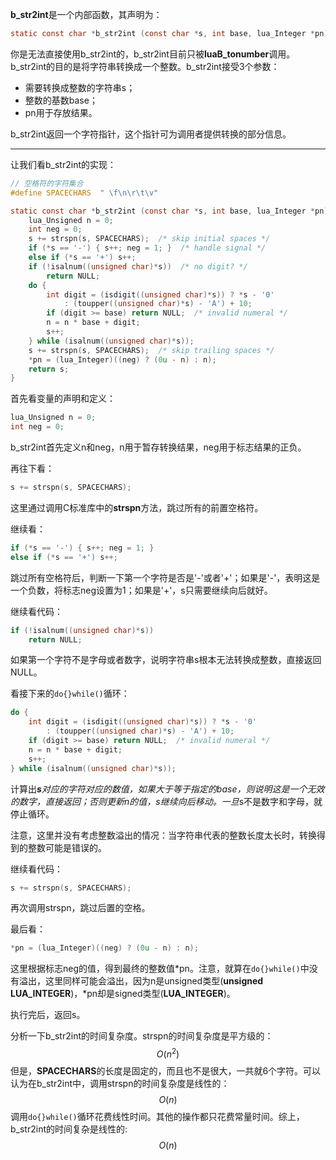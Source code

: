 **b_str2int**是一个内部函数，其声明为：

```c
static const char *b_str2int (const char *s, int base, lua_Integer *pn);
```

你是无法直接使用b_str2int的，b_str2int目前只被**luaB_tonumber**调用。b_str2int的目的是将字符串转换成一个整数。b_str2int接受3个参数：

+ 需要转换成整数的字符串s；
+ 整数的基数base；
+ pn用于存放结果。

b_str2int返回一个字符指针，这个指针可为调用者提供转换的部分信息。

---

让我们看b_str2int的实现：

```c
// 空格符的字符集合
#define SPACECHARS	" \f\n\r\t\v"

static const char *b_str2int (const char *s, int base, lua_Integer *pn) {
    lua_Unsigned n = 0;
    int neg = 0;
    s += strspn(s, SPACECHARS);  /* skip initial spaces */
    if (*s == '-') { s++; neg = 1; }  /* handle signal */
    else if (*s == '+') s++;
    if (!isalnum((unsigned char)*s))  /* no digit? */
        return NULL;
    do {
        int digit = (isdigit((unsigned char)*s)) ? *s - '0'
            : (toupper((unsigned char)*s) - 'A') + 10;
        if (digit >= base) return NULL;  /* invalid numeral */
        n = n * base + digit;
        s++;
    } while (isalnum((unsigned char)*s));
    s += strspn(s, SPACECHARS);  /* skip trailing spaces */
    *pn = (lua_Integer)((neg) ? (0u - n) : n);
    return s;
}
```

首先看变量的声明和定义：

```c
lua_Unsigned n = 0;
int neg = 0;
```

b_str2int首先定义n和neg，n用于暂存转换结果，neg用于标志结果的正负。

再往下看：

```c
s += strspn(s, SPACECHARS);
```

这里通过调用C标准库中的**strspn**方法，跳过所有的前置空格符。

继续看：

```c
if (*s == '-') { s++; neg = 1; }
else if (*s == '+') s++;
```

跳过所有空格符后，判断一下第一个字符是否是'-'或者'+'；如果是'-'，表明这是一个负数，将标志neg设置为1；如果是'+'，s只需要继续向后就好。

继续看代码：

```c
if (!isalnum((unsigned char)*s))
    return NULL;
```

如果第一个字符不是字母或者数字，说明字符串s根本无法转换成整数，直接返回NULL。

看接下来的`do{}while()`循环：

```c
do {
    int digit = (isdigit((unsigned char)*s)) ? *s - '0'
        : (toupper((unsigned char)*s) - 'A') + 10;
    if (digit >= base) return NULL;  /* invalid numeral */
    n = n * base + digit;
    s++;
} while (isalnum((unsigned char)*s));
```

计算出***s**对应的字符对应的数值，如果大于等于指定的base，则说明这是一个无效的数字，直接返回；否则更新n的值，s继续向后移动。一旦*s不是数字和字母，就停止循环。

注意，这里并没有考虑整数溢出的情况：当字符串代表的整数长度太长时，转换得到的整数可能是错误的。

继续看代码：

```c
s += strspn(s, SPACECHARS);
```

再次调用strspn，跳过后置的空格。

最后看：

```c
*pn = (lua_Integer)((neg) ? (0u - n) : n);
```

这里根据标志neg的值，得到最终的整数值\*pn。注意，就算在`do{}while()`中没有溢出，这里同样可能会溢出，因为n是unsigned类型(**unsigned LUA_INTEGER**)，\*pn却是signed类型(**LUA_INTEGER**)。

执行完后，返回s。

分析一下b_str2int的时间复杂度。strspn的时间复杂度是平方级的：
$$
O(n^{2})
$$
但是，**SPACECHARS**的长度是固定的，而且也不是很大，一共就6个字符。可以认为在b_str2int中，调用strspn的时间复杂度是线性的：
$$
O(n)
$$
调用`do{}while()`循环花费线性时间。其他的操作都只花费常量时间。综上，b_str2int的时间复杂是线性的:
$$
O(n)
$$
